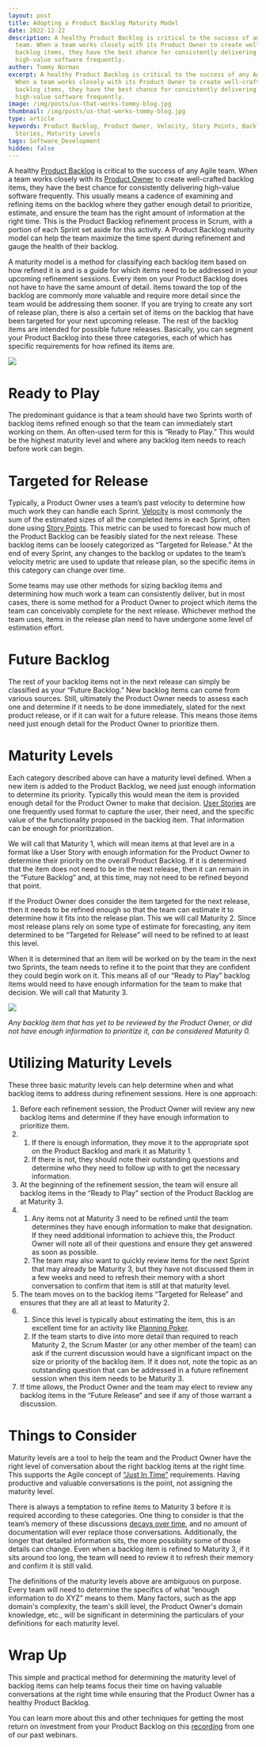 ```yaml
---
layout: post
title: Adopting a Product Backlog Maturity Model
date: 2022-12-22
description: A healthy Product Backlog is critical to the success of any Agile
  team. When a team works closely with its Product Owner to create well-crafted
  backlog items, they have the best chance for consistently delivering
  high-value software frequently.
author: Tommy Norman
excerpt: A healthy Product Backlog is critical to the success of any Agile team.
  When a team works closely with its Product Owner to create well-crafted
  backlog items, they have the best chance for consistently delivering
  high-value software frequently.
image: /img/posts/ux-that-works-tommy-blog.jpg
thumbnail: /img/posts/ux-that-works-tommy-blog.jpg
type: article
keywords: Product Backlog, Product Owner, Velocity, Story Points, Backlog, User
  Stories, Maturity Levels
tags: Software_Development
hidden: false
---
```

<!--StartFragment-->

A healthy [Product Backlog](https://scrumguides.org/scrum-guide.html#product-backlog) is critical to the success of any Agile team. When a team works closely with its [Product Owner](https://scrumguides.org/scrum-guide.html#product-owner) to create well-crafted backlog items, they have the best chance for consistently delivering high-value software frequently. This usually means a cadence of examining and refining items on the backlog where they gather enough detail to prioritize, estimate, and ensure the team has the right amount of information at the right time. This is the Product Backlog refinement process in Scrum, with a portion of each Sprint set aside for this activity. A Product Backlog maturity model can help the team maximize the time spent during refinement and gauge the health of their backlog.

A maturity model is a method for classifying each backlog item based on how refined it is and is a guide for which items need to be addressed in your upcoming refinement sessions. Every item on your Product Backlog does not have to have the same amount of detail. Items toward the top of the backlog are commonly more valuable and require more detail since the team would be addressing them sooner. If you are trying to create any sort of release plan, there is also a certain set of items on the backlog that have been targeted for your next upcoming release. The rest of the backlog items are intended for possible future releases. Basically, you can segment your Product Backlog into these three categories, each of which has specific requirements for how refined its items are. 

![](/img/posts/tommy-01-1-.png)

# Ready to Play

The predominant guidance is that a team should have two Sprints worth of backlog items refined enough so that the team can immediately start working on them. An often-used term for this is “Ready to Play.” This would be the highest maturity level and where any backlog item needs to reach before work can begin. 

# Targeted for Release

Typically, a Product Owner uses a team’s past velocity to determine how much work they can handle each Sprint. [Velocity](https://www.scruminc.com/velocity/) is most commonly the sum of the estimated sizes of all the completed items in each Sprint, often done using [Story Points](https://www.mountaingoatsoftware.com/blog/what-are-story-points). This metric can be used to forecast how much of the Product Backlog can be feasibly slated for the next release. These backlog items can be loosely categorized as “Targeted for Release.” At the end of every Sprint, any changes to the backlog or updates to the team’s velocity metric are used to update that release plan, so the specific items in this category can change over time.

Some teams may use other methods for sizing backlog items and determining how much work a team can consistently deliver, but in most cases, there is some method for a Product Owner to project which items the team can conceivably complete for the next release. Whichever method the team uses, items in the release plan need to have undergone some level of estimation effort.

# Future Backlog

The rest of your backlog items not in the next release can simply be classified as your “Future Backlog.” New backlog items can come from various sources. Still, ultimately the Product Owner needs to assess each one and determine if it needs to be done immediately, slated for the next product release, or if it can wait for a future release. This means those items need just enough detail for the Product Owner to prioritize them.

# Maturity Levels

Each category described above can have a maturity level defined. When a new item is added to the Product Backlog, we need just enough information to determine its priority. Typically this would mean the item is provided enough detail for the Product Owner to make that decision. [User Stories](https://www.mountaingoatsoftware.com/agile/user-stories) are one frequently used format to capture the user, their need, and the specific value of the functionality proposed in the backlog item. That information can be enough for prioritization.

We will call that Maturity 1, which will mean items at that level are in a format like a User Story with enough information for the Product Owner to determine their priority on the overall Product Backlog. If it is determined that the item does not need to be in the next release, then it can remain in the “Future Backlog” and, at this time, may not need to be refined beyond that point.

If the Product Owner does consider the item targeted for the next release, then it needs to be refined enough so that the team can estimate it to determine how it fits into the release plan. This we will call Maturity 2. Since most release plans rely on some type of estimate for forecasting, any item determined to be “Targeted for Release” will need to be refined to at least this level.

When it is determined that an item will be worked on by the team in the next two Sprints, the team needs to refine it to the point that they are confident they could begin work on it. This means all of our “Ready to Play” backlog items would need to have enough information for the team to make that decision. We will call that Maturity 3. 

![](/img/posts/tommy-02-1-.png)

*Any backlog item that has yet to be reviewed by the Product Owner, or did not have enough information to prioritize it, can be considered Maturity 0.*

# Utilizing Maturity Levels

These three basic maturity levels can help determine when and what backlog items to address during refinement sessions. Here is one approach:

1. Before each refinement session, the Product Owner will review any new backlog items and determine if they have enough information to prioritize them.
2. 1. If there is enough information, they move it to the appropriate spot on the Product Backlog and mark it as Maturity 1.
   2. If there is not, they should note their outstanding questions and determine who they need to follow up with to get the necessary information.
3. At the beginning of the refinement session, the team will ensure all backlog items in the “Ready to Play” section of the Product Backlog are at Maturity 3.
4. 1. Any items not at Maturity 3 need to be refined until the team determines they have enough information to make that designation. If they need additional information to achieve this, the Product Owner will note all of their questions and ensure they get answered as soon as possible.
   2. The team may also want to quickly review items for the next Sprint that may already be Maturity 3, but they have not discussed them in a few weeks and need to refresh their memory with a short conversation to confirm that item is still at that maturity level.
5. The team moves on to the backlog items “Targeted for Release” and ensures that they are all at least to Maturity 2.
6. 1. Since this level is typically about estimating the item, this is an excellent time for an activity like [Planning Poker](https://www.mountaingoatsoftware.com/agile/planning-poker).
   2. If the team starts to dive into more detail than required to reach Maturity 2, the Scrum Master (or any other member of the team) can ask if the current discussion would have a significant impact on the size or priority of the backlog item. If it does not, note the topic as an outstanding question that can be addressed in a future refinement session when this item needs to be Maturity 3.
7. If time allows, the Product Owner and the team may elect to review any backlog items in the “Future Release” and see if any of those warrant a discussion.

# Things to Consider

Maturity levels are a tool to help the team and the Product Owner have the right level of conversation about the right backlog items at the right time. This supports the Agile concept of [“Just In Time”](https://agileforall.com/new-to-agile-remember-one-thing-just-enough-just-in-time/) requirements. Having productive and valuable conversations is the point, not assigning the maturity level.

There is always a temptation to refine items to Maturity 3 before it is required according to these categories. One thing to consider is that the team’s memory of these discussions [decays over time](https://en.wikipedia.org/wiki/Forgetting_curve), and no amount of documentation will ever replace those conversations. Additionally, the longer that detailed information sits, the more possibility some of those details can change. Even when a backlog item is refined to Maturity 3, if it sits around too long, the team will need to review it to refresh their memory and confirm it is still valid.

The definitions of the maturity levels above are ambiguous on purpose. Every team will need to determine the specifics of what “enough information to do XYZ” means to them. Many factors, such as the app domain's complexity, the team's skill level, the Product Owner's domain knowledge, etc., will be significant in determining the particulars of your definitions for each maturity level.

# Wrap Up

This simple and practical method for determining the maturity level of backlog items can help teams focus their time on having valuable conversations at the right time while ensuring that the Product Owner has a healthy Product Backlog.

You can learn more about this and other techniques for getting the most return on investment from your Product Backlog on this [recording](https://www.youtube.com/watch?v=6D8NcS0yTMQ&t=730s) from one of our past webinars.

<!--EndFragment-->